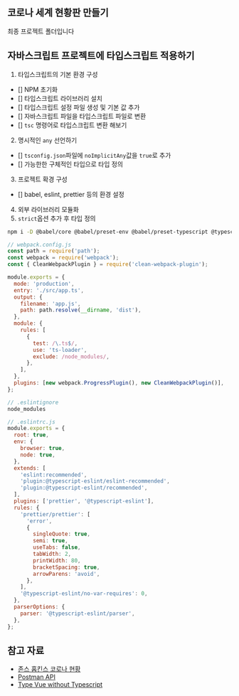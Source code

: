 ## 코로나 세계 현황판 만들기

최종 프로젝트 폴더입니다

## 자바스크립트 프로젝트에 타입스크립트 적용하기

1. 타입스크립트의 기본 환경 구성
  - [] NPM 초기화
  - [] 타입스크립트 라이브러리 설치
  - [] 타입스크립트 설정 파일 생성 및 기본 값 추가
  - [] 자바스크립트 파일을 타입스크립트 파일로 변환
  - [] `tsc` 명령어로 타입스크립트 변환 해보기

2. 명시적인 `any` 선언하기
  - [] `tsconfig.json`파일에 `noImplicitAny`값을 `true`로 추가
  - [] 가능한한 구체적인 타입으로 타입 정의 
  
3. 프로젝트 확경 구성
  - [] babel, eslint, prettier 등의 환경 설정

4. 외부 라이브러리 모듈화
5. `strict`옵션 추가 후 타입 정의

```bash
npm i -D @babel/core @babel/preset-env @babel/preset-typescript @typescript-eslint/eslint-plugin @typescript-eslint/parser clean-webpack-plugin typescript ts-loader webpack webpack-cli eslint eslint-plugin-prettier prettier
```

```js
// webpack.config.js
const path = require('path');
const webpack = require('webpack');
const { CleanWebpackPlugin } = require('clean-webpack-plugin');

module.exports = {
  mode: 'production',
  entry: './src/app.ts',
  output: {
    filename: 'app.js',
    path: path.resolve(__dirname, 'dist'),
  },
  module: {
    rules: [
      {
        test: /\.ts$/,
        use: 'ts-loader',
        exclude: /node_modules/,
      },
    ],
  },
  plugins: [new webpack.ProgressPlugin(), new CleanWebpackPlugin()],
};
```

```js
// .eslintignore
node_modules
```

```js
// .eslintrc.js
module.exports = {
  root: true,
  env: {
    browser: true,
    node: true,
  },
  extends: [
    'eslint:recommended',
    'plugin:@typescript-eslint/eslint-recommended',
    'plugin:@typescript-eslint/recommended',
  ],
  plugins: ['prettier', '@typescript-eslint'],
  rules: {
    'prettier/prettier': [
      'error',
      {
        singleQuote: true,
        semi: true,
        useTabs: false,
        tabWidth: 2,
        printWidth: 80,
        bracketSpacing: true,
        arrowParens: 'avoid',
      },
    ],
    '@typescript-eslint/no-var-requires': 0,
  },
  parserOptions: {
    parser: '@typescript-eslint/parser',
  },
};
```

## 참고 자료

- [존스 홉킨스 코로나 현황](https://www.arcgis.com/apps/opsdashboard/index.html#/bda7594740fd40299423467b48e9ecf6)
- [Postman API](https://documenter.getpostman.com/view/10808728/SzS8rjbc?version=latest#27454960-ea1c-4b91-a0b6-0468bb4e6712)
- [Type Vue without Typescript](https://blog.usejournal.com/type-vue-without-typescript-b2b49210f0b)